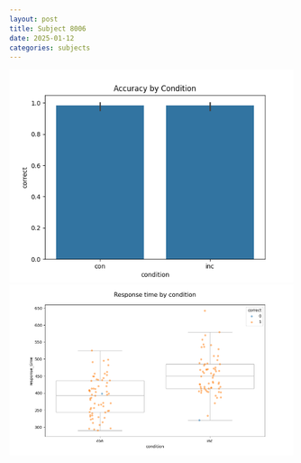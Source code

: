 ```yaml
---
layout: post
title: Subject 8006
date: 2025-01-12
categories: subjects
---
```


![](data/8006/run-18/8006_NF_acc.png)
![](data/8006/run-18/8006_NF_rt.png)
